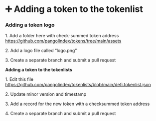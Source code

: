 # ➕ Adding a token to the tokenlist

### **Adding a token logo**

1\. Add a folder here with check-summed token address https://github.com/pangolindex/tokens/tree/main/assets

2\. Add a logo file called “logo.png”

3\. Create a separate branch and submit a pull request

**Adding a token to the tokenlists**

1\. Edit this file https://github.com/pangolindex/tokenlists/blob/main/defi.tokenlist.json

2\. Update minor version and timestamp

3\. Add a record for the new token with a checksummed token address

4\. Create a separate branch and submit a pull request
